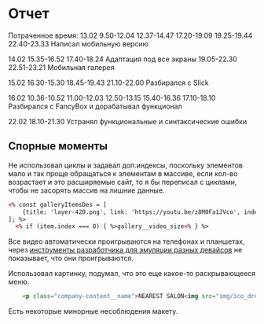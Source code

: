 # Отчет
Потраченное время:
13.02
9.50-12.04
12.37-14.47
17.20-19.09
19.25-19.44
22.40-23.33 Написал мобильную версию 

14.02
15.35-16.52
17.40-18.24 Адаптация под все экраны
19.05-22.30
22.51-23.21 Мобильная галерея

15.02
16.30-15.30
18.45-19.43
21.10-22.00 Разбирался с Slick

16.02
10.36-10.52
11.00-12.03
12.50-13.15
15.40-16.36 
17.10-18.10 Разбирался с FancyBox и дорабатывал функционал

22.02
18.10-21.30 Устранял функциональные и синтаксические ошибки

## Спорные моменты
Не использовал циклы и задавал доп.индексы, поскольку элементов мало и так проще обращаться к элементам в массиве, если кол-во возрастает и это расширяемые сайт, то я бы переписал с циклами, чтобы не засорять массив на лишние данные.
```html
<% const galleryItemsDes = [
    {title: 'layer-420.png', link: 'https://youtu.be/z8M0Fa1JVco', index: 0},
]; %>
  <% if (item.index === 0) { %>gallery__video_size<% } %>
```
Все видео автоматически проигрываются на телефонах и планшетах, через [инструменты разработчика для эмуляции разных девайсов](https://developers.google.com/web/tools/chrome-devtools/device-mode/) не показывает, что они проигрываются.

Использовал картинку, подумал, что это еще какое-то раскрывающееся меню.
```html
    <p class="company-content__name">NEAREST SALON<img src="img/ico_dropdown.svg" alt="" class="company-content__image"></p>
```

Есть некоторые минорные несоблюдения макету.
